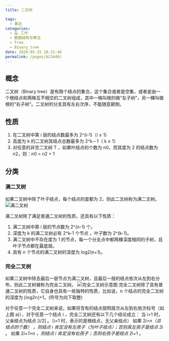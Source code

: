 ```yaml
---
title: 二叉树

tags: 
  - 算法
categories: 
  - 💻 工作
  - 数据结构与算法
  - Tree
  - Binary_tree
date: 2020-05-25 18:21:46
permalink: /pages/b234d8/
---
```


## 概念
二叉树（Binary tree）是有限个结点的集合，这个集合或者是空集，或者是由一个根结点和两株互不相交的二叉树组成，其中一株叫根的做“左子树”，另一棵叫做根的“右子树”。二叉树的分支具有左右次序，不能随意颠倒。
## 性质
1. 在二叉树中第 i 层的结点数最多为 2^(i-1)（i ≥ 1）
2. 高度为 k 的二叉树其结点总数最多为 2^k－1（ k ≥ 1）
3. 对任意的非空二叉树 T ，如果叶结点的个数为 n0，而其度为 2 的结点数为 n2，则：n0 = n2 + 1
## 分类
### 满二叉树
如果二叉树中除了叶子结点，每个结点的度都为 2，则此二叉树称为满二叉树。    
![满二叉树](/images/full-bin-tree.gif)

满二叉树除了满足普通二叉树的性质，还具有以下性质：
1. 满二叉树中第 i 层的节点数为 2^(n-1) 个。
2. 深度为 k 的满二叉树必有 2^k-1 个节点 ，叶子数为 2^(k-1)。
3. 满二叉树中不存在度为 1 的节点，每一个分支点中都两棵深度相同的子树，且叶子节点都在最底层。
4. 具有 n 个节点的满二叉树的深度为 log2(n+1)。

### 完全二叉树
如果二叉树中除去最后一层节点为满二叉树，且最后一层的结点依次从左到右分布，则此二叉树被称为完全二叉树。 
![完全二叉树示意图](/images/wanquan-bin-tree.gif)
完全二叉树除了具有普通二叉树的性质，它自身也具有一些独特的性质，比如说，n 个结点的完全二叉树的深度为 ⌊log2n⌋+1。(符号为向下取整)

对于任意一个完全二叉树来说，如果将含有的结点按照层次从左到右依次标号（如上图 a)），对于任意一个结点 i ，完全二叉树还有以下几个结论成立：
当 i>1 时，父亲结点为结点 [i/2] 。（i=1 时，表示的是根结点，无父亲结点）
如果 2*i>n（总结点的个数） ，则结点 i 肯定没有左孩子（为叶子结点）；否则其左孩子是结点 2*i 。
如果 2*i+1>n ，则结点 i 肯定没有右孩子；否则右孩子是结点 2*i+1 。